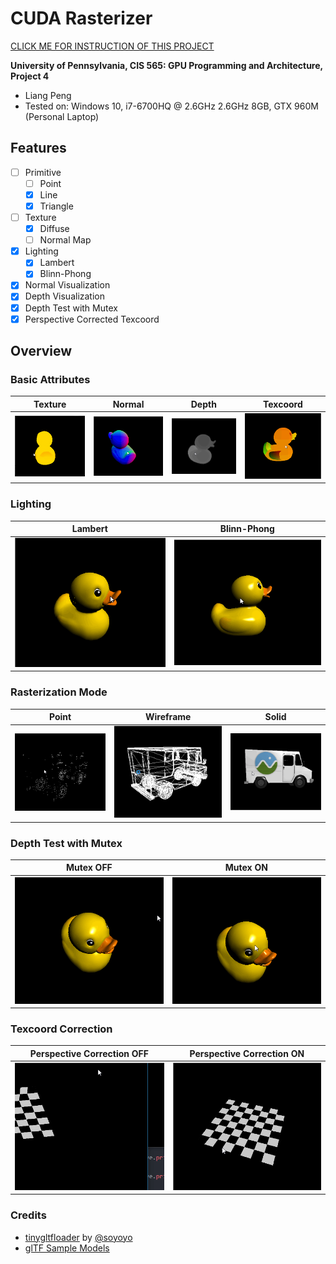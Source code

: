 CUDA Rasterizer
===============

[CLICK ME FOR INSTRUCTION OF THIS PROJECT](./INSTRUCTION.md)

**University of Pennsylvania, CIS 565: GPU Programming and Architecture, Project 4**

* Liang Peng
* Tested on: Windows 10, i7-6700HQ @ 2.6GHz 2.6GHz 8GB, GTX 960M (Personal Laptop)

## Features
* [ ] Primitive
	* [ ] Point
	* [x] Line
	* [x] Triangle
* [ ] Texture
	* [x] Diffuse
	* [ ] Normal Map
* [x] Lighting
	* [x] Lambert
	* [x] Blinn-Phong
* [x] Normal Visualization
* [x] Depth Visualization
* [x] Depth Test with Mutex
* [x] Perspective Corrected Texcoord

## Overview
### Basic Attributes
Texture | Normal | Depth | Texcoord
--- | --- | --- | ---
![](img/cover_diffuse.gif) | ![](img/cover_normal.gif) | ![](img/cover_depth.gif) | ![](img/cover_texcoord.gif)

### Lighting
Lambert | Blinn-Phong
--- | ---
 ![](img/cover_lambert.gif) | ![](img/cover_blinnphong.gif)

### Rasterization Mode
Point | Wireframe | Solid
--- | --- | ---
 ![](img/point.gif) | ![](img/line.gif) | ![](img/triangle.gif)

### Depth Test with Mutex
Mutex OFF | Mutex ON
--- | ---
 ![](img/mutex_off.gif) | ![](img/mutex_on.gif)

### Texcoord Correction
Perspective Correction OFF | Perspective Correction ON
--- | ---
 ![](img/texcoord0.gif) | ![](img/texcoord1.gif)

### Credits

* [tinygltfloader](https://github.com/syoyo/tinygltfloader) by [@soyoyo](https://github.com/syoyo)
* [glTF Sample Models](https://github.com/KhronosGroup/glTF/blob/master/sampleModels/README.md)
